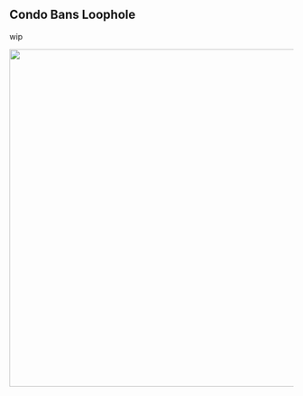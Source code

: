 ## Condo Bans Loophole

wip


<div style="text-align:center;">
  <a href="https://i.imgur.com/yeThU44.png" target="_blank" rel="noopener noreferrer">
    <img src="https://i.imgur.com/yeThU44.png" width="600" />
  </a>
</div>
